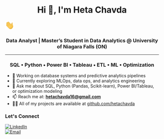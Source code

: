 
   <h1 align="center">Hi 👋, I'm Heta Chavda</h1> <img src="https://raw.githubusercontent.com/ABSphreak/ABSphreak/master/gifs/Hi.gif" width="30px"> </h2>
<h3 align="center">Data Analyst | Master’s Student in Data Analytics 
              @ University of Niagara Falls (ON)</h3>
               
   ****             
   <h3 align="center"> SQL • Python • Power BI • Tableau • ETL • ML • Optimization</h3>
   
  - 🔭 Working on database systems and predictive analytics pipelines  
  - 🌱 Currently exploring MLOps, data ops, and analytics engineering  
  - 💬 Ask me about SQL, Python (Pandas, Scikit-learn), Power BI/Tableau, or optimization modeling  
  - 📫 Reach me at: **hetachavda16@gmail.com**  
  - 👨‍💻 All of my projects are available at [github.com/hetachavda](github.com/hetachavda)

              
###  Let's Connect
  [![LinkedIn](https://img.shields.io/badge/LinkedIn-Connect-blue)](https://linkedin.com/in/hetachavda)  
  [![Email](https://img.shields.io/badge/Email-hetachavda16@gmail.com-red)](mailto:hetachavda16@gmail.com)
